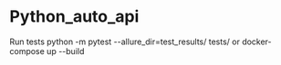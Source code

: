 # Python_auto_api
Run tests
python -m pytest --allure_dir=test_results/ tests/
or 
docker-compose up --build
